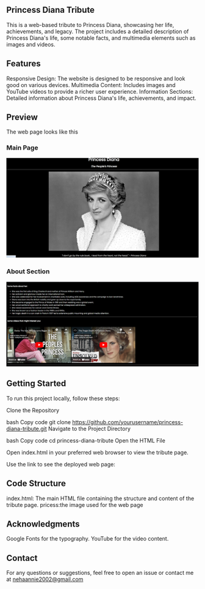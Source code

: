 ## Princess Diana Tribute
This is a web-based tribute to Princess Diana, showcasing her life, achievements, and legacy. The project includes a detailed description of Princess Diana's life, some notable facts, and multimedia elements such as images and videos.

## Features
Responsive Design: The website is designed to be responsive and look good on various devices.
Multimedia Content: Includes images and YouTube videos to provide a richer user experience.
Information Sections: Detailed information about Princess Diana's life, achievements, and impact.

## Preview

The web page looks like this 

### Main Page
![Main Page](screen1.png)

### About Section
![About Section](screen2.png)

## Getting Started
To run this project locally, follow these steps:

Clone the Repository

bash
Copy code
git clone https://github.com/yourusername/princess-diana-tribute.git
Navigate to the Project Directory

bash
Copy code
cd princess-diana-tribute
Open the HTML File

Open index.html in your preferred web browser to view the tribute page.
 
Use the link to see the deployed web page:

## Code Structure
index.html: The main HTML file containing the structure and content of the tribute page.
pricess:the image used for the web page


## Acknowledgments

Google Fonts for the typography.
YouTube for the video content.

## Contact
For any questions or suggestions, feel free to open an issue or contact me at nehaannie2002@gmail.com

